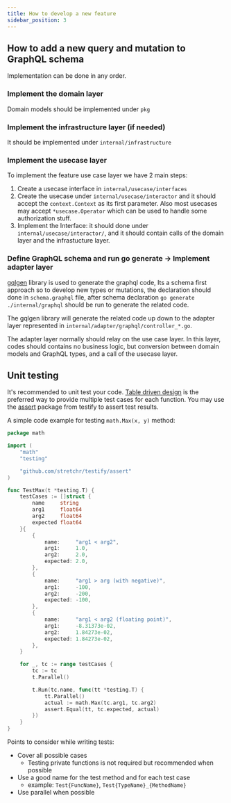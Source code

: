 ```yaml
---
title: How to develop a new feature
sidebar_position: 3
---
```

## How to add a new query and mutation to GraphQL schema

Implementation can be done in any order.

### Implement the domain layer

Domain models should be implemented under `pkg` 

### Implement the infrastructure layer (if needed)

It should be implemented under `internal/infrastructure`

### Implement the usecase layer

To implement the feature use case layer we have 2 main steps:

1. Create a usecase interface in `internal/usecase/interfaces`
2. Create the usecase under `internal/usecase/interactor`  and it should accept the `context.Context` as its first parameter. Also most usecases may accept `*usecase.Operator` which can be used to handle some authorization stuff.
3. Implement the Interface: it should done under `internal/usecase/interactor/`, and it should contain calls of the domain layer and the infrastucture layer.

### Define GraphQL schema and run go generate → Implement adapter layer

[gqlgen](https://gqlgen.com/) library is used to generate the graphql code, Its a schema first approach so to develop new types or mutations, the declaration should done in `schema.graphql` file, after schema declaration `go generate ./internal/graphql` should be run to generate the related code.

The gqlgen library will generate the related code up down to the adapter layer represented in `internal/adapter/graphql/controller_*.go`.

The adapter layer normally should relay on the use case layer. In this layer, codes should contains no business logic, but conversion between domain models and GraphQL types, and a call of the usecase layer.

## Unit testing

It's recommended to unit test your code. [Table driven design](https://github.com/golang/go/wiki/TableDrivenTests) is the preferred way to provide multiple test cases for each function. You may use the [assert](https://github.com/stretchr/testify#assert-package) package from testify to assert test results.

A simple code example for testing `math.Max(x, y)` method:

```go
package math

import (
	"math"
	"testing"

	"github.com/stretchr/testify/assert"
)

func TestMax(t *testing.T) {
	testCases := []struct {
		name     string
		arg1     float64
		arg2     float64
		expected float64
	}{
		{
			name:     "arg1 < arg2",
			arg1:     1.0,
			arg2:     2.0,
			expected: 2.0,
		},
		{
			name:     "arg1 > arg (with negative)",
			arg1:     -100,
			arg2:     -200,
			expected: -100,
		},
		{
			name:     "arg1 < arg2 (floating point)",
			arg1:     -8.31373e-02,
			arg2:     1.84273e-02,
			expected: 1.84273e-02,
		},
	}

	for _, tc := range testCases {
		tc := tc
		t.Parallel()

		t.Run(tc.name, func(tt *testing.T) {
			tt.Parallel()
			actual := math.Max(tc.arg1, tc.arg2)
			assert.Equal(tt, tc.expected, actual)
		})
	}
}
```

Points to consider while writing tests:

- Cover all possible cases
    - Testing private functions is not required but recommended when possible
- Use a good name for the test method and for each test case
    - example: `Test{FuncName}`,  `Test{TypeName}_{MethodName}`
- Use parallel when possible